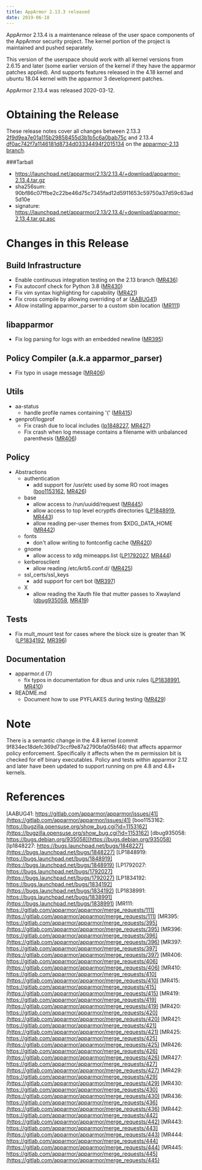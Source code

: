 ```yaml
---
title: AppArmor 2.13.3 released
date: 2019-06-18
---
```


AppArmor 2.13.4 is a maintenance release of the user space components
of the AppArmor security project. The kernel portion of the project
is maintained and pushed separately.

This version of the userspace should work with all kernel versions from
2.6.15 and later (some earlier version of the kernel if they have the
apparmor patches applied). And supports features released in the 4.18
kernel and ubuntu 18.04 kernel with the apparmor 3 development patches.

AppArmor 2.13.4 was released 2020-03-12.


# Obtaining the Release
These release notes cover all changes between 2.13.3 [2f9d9ea7e01a115b29858455d3b1b5c6a0bab75c](https://gitlab.com/apparmor/apparmor/-/commit2f9d9ea7e01a115b29858455d3b1b5c6a0bab75c) and 2.13.4 [df0ac742f7a1146181d8734d03334494f2015134](https://gitlab.com/apparmor/apparmor/-/commitdf0ac742f7a1146181d8734d03334494f2015134) on the [apparmor-2.13 branch](https://gitlab.com/apparmor/apparmor/tree/apparmor-2.13).

###Tarball
-   <https://launchpad.net/apparmor/2.13/2.13.4/+download/apparmor-2.13.4.tar.gz>
-   sha256sum: 90bf86c07ffbe2c22be46d75c7345fad12d5911653c59750a37d59c63ad5d10e
-   signature: <https://launchpad.net/apparmor/2.13/2.13.4/+download/apparmor-2.13.4.tar.gz.asc>

# Changes in this Release


Build Infrastructure
--------------------
- Enable continuous integration testing on the 2.13 branch ([MR436](https://gitlab.com/apparmor/apparmor/merge_requests/436))
- Fix autoconf check for Python 3.8 ([MR430](https://gitlab.com/apparmor/apparmor/merge_requests/430))
- Fix vim syntax highlighting for capability ([MR421](https://gitlab.com/apparmor/apparmor/merge_requests/421))
- Fix cross compile by allowing overriding of ar ([AABUG41](https://gitlab.com/apparmor/apparmor/issues/41))
- Allow installing apparmor_parser to a custom sbin location ([MR111](https://gitlab.com/apparmor/apparmor/merge_requests/111))


libapparmor
-----------
- Fix log parsing for logs with an embedded newline ([MR395](https://gitlab.com/apparmor/apparmor/merge_requests/395))


Policy Compiler (a.k.a apparmor\_parser)
----------------------------------------
- Fix typo in usage message ([MR406](https://gitlab.com/apparmor/apparmor/merge_requests/406))


Utils
-----
- aa-status
  - handle profile names containing '(' ([MR415](https://gitlab.com/apparmor/apparmor/merge_requests/415))
- genprof/logprof
  - Fix crash due to local includes ([lp1848227](https://bugs.launchpad.net/bugs/1848227), [MR427](https://gitlab.com/apparmor/apparmor/merge_requests/427))
  - Fix crash when log message contains a filename with unbalanced parenthesis ([MR406](https://gitlab.com/apparmor/apparmor/merge_requests/406))



Policy
------
- Abstractions
  - authentication
    - add support for /usr/etc used by some RO root images ([boo1153162](https://bugzilla.opensuse.org/show_bug.cgi?id=1153162), [MR426](https://gitlab.com/apparmor/apparmor/merge_requests/426)) 
  - base
    - allow access to /run/uuidd/request ([MR445](https://gitlab.com/apparmor/apparmor/merge_requests/445))
    - allow access to top level ecryptfs directories ([LP1848919](https://bugs.launchpad.net/bugs/1848919), [MR443](https://gitlab.com/apparmor/apparmor/merge_requests/443))
    - allow reading per-user themes from $XDG_DATA_HOME ([MR442](https://gitlab.com/apparmor/apparmor/merge_requests/442))
  - fonts
    - don't allow writing to fontconfig cache ([MR420](https://gitlab.com/apparmor/apparmor/merge_requests/420))
  - gnome
    - allow access to xdg mimeapps.list ([LP1792027](https://bugs.launchpad.net/bugs/1792027), [MR444](https://gitlab.com/apparmor/apparmor/merge_requests/444))
  - kerberosclient
    - allow reading /etc/krb5.conf.d/ ([MR425](https://gitlab.com/apparmor/apparmor/merge_requests/425))
  - ssl_certs/ssl_keys
    - add support for cert bot ([MR397](https://gitlab.com/apparmor/apparmor/merge_requests/397))
  - X
    - allow reading the Xauth file that mutter passes to Xwayland ([dbug935058](https://bugs.debian.org/935058), [MR419](https://gitlab.com/apparmor/apparmor/merge_requests/419))


Tests
-----
- Fix mult_mount test for cases where the block size is greater than 1K ([LP1834192](https://bugs.launchpad.net/bugs/1834192), [MR396](https://gitlab.com/apparmor/apparmor/merge_requests/396))


Documentation
-------------

- apparmor.d (7)
  - fix typos in documentation for dbus and unix rules ([LP1838991](https://bugs.launchpad.net/bugs/1838991), [MR410](https://gitlab.com/apparmor/apparmor/merge_requests/410))
- README.md
  - Document how to use PYFLAKES during testing ([MR429](https://gitlab.com/apparmor/apparmor/merge_requests/429))


Note
====

There is a semantic change in the 4.8 kernel (commit
9f834ec18defc369d73ccf9e87a2790bfa05bf46) that affects apparmor policy
enforcement. Specifically it affects when the m permission bit is
checked for elf binary executables. Policy and tests within apparmor
2.12 and later have been updated to support running on pre 4.8 and 4.8+ kernels.


# References

[AABUG41: https://gitlab.com/apparmor/apparmor/issues/41](https://gitlab.com/apparmor/apparmor/issues/41)
[boo1153162: https://bugzilla.opensuse.org/show_bug.cgi?id=1153162](https://bugzilla.opensuse.org/show_bug.cgi?id=1153162)
[dbug935058: https://bugs.debian.org/935058](https://bugs.debian.org/935058)
[lp1848227: https://bugs.launchpad.net/bugs/1848227](https://bugs.launchpad.net/bugs/1848227)
[LP1848919: https://bugs.launchpad.net/bugs/1848919](https://bugs.launchpad.net/bugs/1848919)
[LP1792027: https://bugs.launchpad.net/bugs/1792027](https://bugs.launchpad.net/bugs/1792027)
[LP1834192: https://bugs.launchpad.net/bugs/1834192](https://bugs.launchpad.net/bugs/1834192)
[LP1838991: https://bugs.launchpad.net/bugs/1838991](https://bugs.launchpad.net/bugs/1838991)
[MR111: https://gitlab.com/apparmor/apparmor/merge_requests/111](https://gitlab.com/apparmor/apparmor/merge_requests/111)
[MR395: https://gitlab.com/apparmor/apparmor/merge_requests/395](https://gitlab.com/apparmor/apparmor/merge_requests/395)
[MR396: https://gitlab.com/apparmor/apparmor/merge_requests/396](https://gitlab.com/apparmor/apparmor/merge_requests/396)
[MR397: https://gitlab.com/apparmor/apparmor/merge_requests/397](https://gitlab.com/apparmor/apparmor/merge_requests/397)
[MR406: https://gitlab.com/apparmor/apparmor/merge_requests/406](https://gitlab.com/apparmor/apparmor/merge_requests/406)
[MR410: https://gitlab.com/apparmor/apparmor/merge_requests/410](https://gitlab.com/apparmor/apparmor/merge_requests/410)
[MR415: https://gitlab.com/apparmor/apparmor/merge_requests/415](https://gitlab.com/apparmor/apparmor/merge_requests/415)
[MR419: https://gitlab.com/apparmor/apparmor/merge_requests/419](https://gitlab.com/apparmor/apparmor/merge_requests/419)
[MR420: https://gitlab.com/apparmor/apparmor/merge_requests/420](https://gitlab.com/apparmor/apparmor/merge_requests/420)
[MR421: https://gitlab.com/apparmor/apparmor/merge_requests/421](https://gitlab.com/apparmor/apparmor/merge_requests/421)
[MR425: https://gitlab.com/apparmor/apparmor/merge_requests/425](https://gitlab.com/apparmor/apparmor/merge_requests/425)
[MR426: https://gitlab.com/apparmor/apparmor/merge_requests/426](https://gitlab.com/apparmor/apparmor/merge_requests/426)
[MR427: https://gitlab.com/apparmor/apparmor/merge_requests/427](https://gitlab.com/apparmor/apparmor/merge_requests/427)
[MR429: https://gitlab.com/apparmor/apparmor/merge_requests/429](https://gitlab.com/apparmor/apparmor/merge_requests/429)
[MR430: https://gitlab.com/apparmor/apparmor/merge_requests/430](https://gitlab.com/apparmor/apparmor/merge_requests/430)
[MR436: https://gitlab.com/apparmor/apparmor/merge_requests/436](https://gitlab.com/apparmor/apparmor/merge_requests/436)
[MR442: https://gitlab.com/apparmor/apparmor/merge_requests/442](https://gitlab.com/apparmor/apparmor/merge_requests/442)
[MR443: https://gitlab.com/apparmor/apparmor/merge_requests/443](https://gitlab.com/apparmor/apparmor/merge_requests/443)
[MR444: https://gitlab.com/apparmor/apparmor/merge_requests/444](https://gitlab.com/apparmor/apparmor/merge_requests/444)
[MR445: https://gitlab.com/apparmor/apparmor/merge_requests/445](https://gitlab.com/apparmor/apparmor/merge_requests/445)
